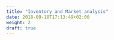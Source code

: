 ```yaml
---
title: "Inventory and Market analysis"
date: 2018-09-18T17:13:49+02:00
weight: 2
draft: true
---
```


